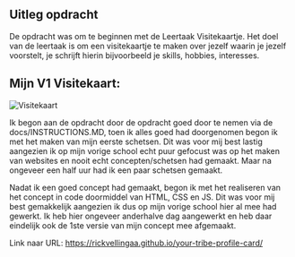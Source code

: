 ## Uitleg opdracht

De opdracht was om te beginnen met de Leertaak Visitekaartje. Het doel van de leertaak is om een visitekaartje te maken over jezelf waarin je jezelf voorstelt, je schrijft hierin bijvoorbeeld je skills, hobbies, interesses. 

## Mijn V1 Visitekaart:
![Visitekaart](https://cdn.discordapp.com/attachments/602089623300210699/1017721666840830013/Visitekaart.png)

Ik begon aan de opdracht door de opdracht goed door te nemen via de docs/INSTRUCTIONS.MD, toen ik alles goed had doorgenomen begon ik met het maken van mijn eerste schetsen. Dit was voor mij best lastig aangezien ik op mijn vorige school echt puur gefocust was op het maken van websites en nooit echt concepten/schetsen had gemaakt. Maar na ongeveer een half uur had ik een paar schetsen gemaakt. 

Nadat ik een goed concept had gemaakt, begon ik met het realiseren van het concept in code doormiddel van HTML, CSS en JS. Dit was voor mij best gemakkelijk aangezien ik dus op mijn vorige school hier al mee had gewerkt. Ik heb hier ongeveer anderhalve dag aangewerkt en heb daar eindelijk ook de 1ste versie van mijn concept mee afgemaakt. 

Link naar URL: https://rickvellingaa.github.io/your-tribe-profile-card/
